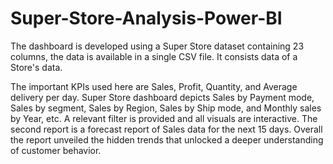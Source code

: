 # Super-Store-Analysis-Power-BI

The dashboard is developed using a Super Store dataset containing 23 columns,
the data is available in a single CSV file. It consists data of a Store's data.

The important KPIs used here are Sales, Profit, Quantity, and Average delivery 
per day. Super Store dashboard depicts Sales by Payment mode, Sales by segment,
Sales by Region, Sales by Ship mode, and Monthly sales by Year, etc.
A relevant filter is provided and all visuals are interactive.
The second report is a forecast report of Sales data for the next 15 days. 
Overall the report unveiled the hidden trends that unlocked a
deeper understanding of customer behavior.

